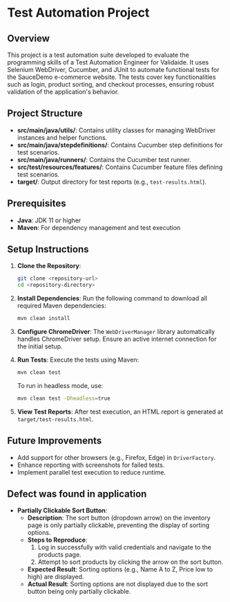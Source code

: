 # Test Automation Project

## Overview
This project is a test automation suite developed to evaluate the programming skills of a Test Automation Engineer for Validaide. 
It uses Selenium WebDriver, Cucumber, and JUnit to automate functional tests for the SauceDemo e-commerce website. 
The tests cover key functionalities such as login, product sorting, and checkout processes, ensuring robust validation of the application's behavior.

## Project Structure
- **src/main/java/utils/**: Contains utility classes for managing WebDriver instances and helper functions.
- **src/main/java/stepdefinitions/**: Contains Cucumber step definitions for test scenarios.
- **src/main/java/runners/**: Contains the Cucumber test runner.
- **src/test/resources/features/**: Contains Cucumber feature files defining test scenarios.
- **target/**: Output directory for test reports (e.g., `test-results.html`).

## Prerequisites
- **Java**: JDK 11 or higher
- **Maven**: For dependency management and test execution

## Setup Instructions
1. **Clone the Repository**:
   ```bash
   git clone <repository-url>
   cd <repository-directory>
   ```

2. **Install Dependencies**:
   Run the following command to download all required Maven dependencies:
   ```bash
   mvn clean install
   ```

3. **Configure ChromeDriver**:
   The `WebDriverManager` library automatically handles ChromeDriver setup. Ensure an active internet connection for the initial setup.

4. **Run Tests**:
   Execute the tests using Maven:
   ```bash
   mvn clean test
   ```
   To run in headless mode, use:
   ```bash
   mvn clean test -Dheadless=true
   ```

5. **View Test Reports**:
   After test execution, an HTML report is generated at `target/test-results.html`.

## Future Improvements
- Add support for other browsers (e.g., Firefox, Edge) in `DriverFactory`.
- Enhance reporting with screenshots for failed tests.
- Implement parallel test execution to reduce runtime.

## Defect was found in application
- **Partially Clickable Sort Button**:
    - **Description**: The sort button (dropdown arrow) on the inventory page is only partially clickable, preventing the display of sorting options.
    - **Steps to Reproduce**:
        1. Log in successfully with valid credentials and navigate to the products page.
        2. Attempt to sort products by clicking the arrow on the sort button.
    - **Expected Result**: Sorting options (e.g., Name A to Z, Price low to high) are displayed.
    - **Actual Result**: Sorting options are not displayed due to the sort button being only partially clickable.
